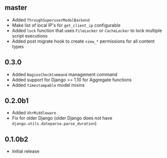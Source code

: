 ## master

* Added `ThroughSuperuserModelBackend`
* Make list of local IP's for ``get_client_ip`` configurable
* Added `lock` function that uses `FileLocker` or `CacheLocker` to lock multiple script executions
* Added post migrate hook to create `view_*` permissions for all content types

## 0.3.0

* Added `NagiosCheckCommand` management command
* Added support for Django >= 1.10 for Aggregate functions
* Added `timestampable` model mixins

## 0.2.0b1

* Added `XhrMiddleware`
* Fix for older Django (older Django does not have `django.utils.dateparse.parse_duration`)

## 0.1.0b2

* Initial release

